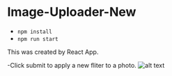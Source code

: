 # Image-Uploader-New
- `npm install`
- `npm run start`

This was created by React App. 

-Click submit to apply a new fliter to a photo. 
![alt text](https://i.imgur.com/eHdm0Dzs.png "Preview of Fliter")
